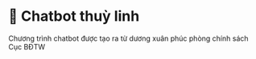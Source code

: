 # 💬 Chatbot thuỳ linh

Chương trình chatbot được tạo ra từ dương xuân phúc phòng chính sách Cục BĐTW

